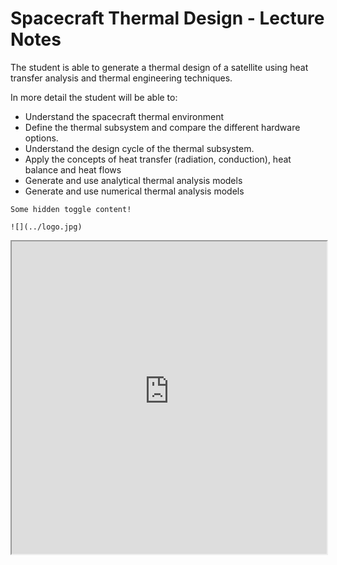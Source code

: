 # Spacecraft Thermal Design - Lecture Notes

The student is able to generate a thermal design of a satellite using heat transfer analysis and thermal engineering techniques.

In more detail the student will be able to:
- Understand the spacecraft thermal environment
- Define the thermal subsystem and compare the different hardware options.
- Understand the design cycle of the thermal subsystem.
- Apply the concepts of heat transfer (radiation, conduction), heat balance and heat flows
- Generate and use analytical thermal analysis models
- Generate and use numerical thermal analysis models

```{toggle}
Some hidden toggle content!

![](../logo.jpg)
```
<p><iframe allow="fullscreen" style="width: 100%!important;height: 500px;" src="https://prime-applets.ewi.tudelft.nl/graph/AE4ASM526/show?domains&amp;view=domains" allowfullscreen="allowfullscreen"></iframe></p>

```{tableofcontents}
```
